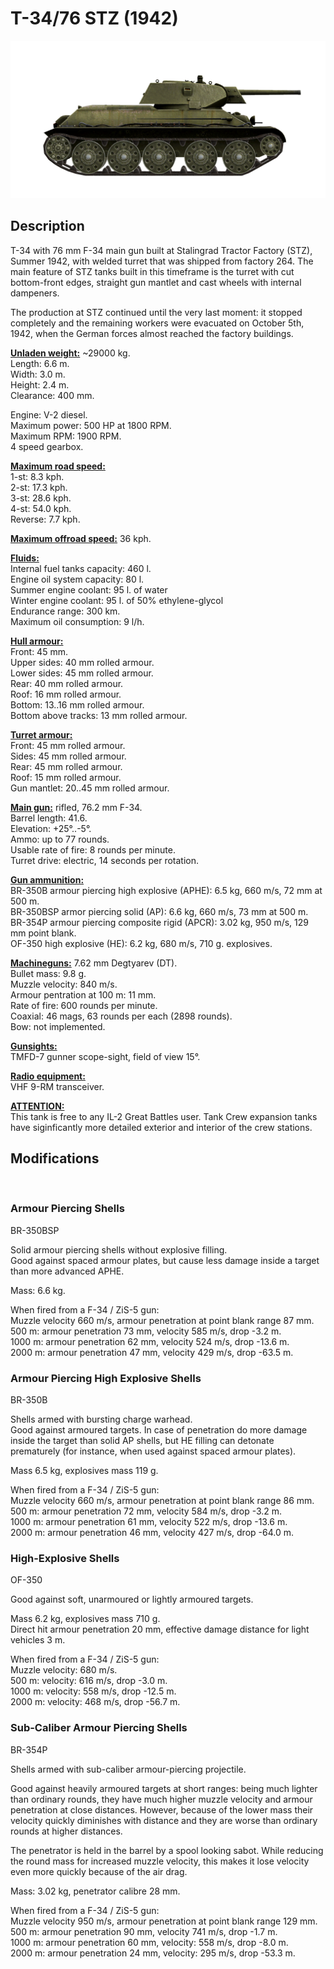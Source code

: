 # T-34/76 STZ (1942)  
  
![t34-76stz](../images/t34-76stz.png)  
  
## Description  
  
T-34 with 76 mm F-34 main gun built at Stalingrad Tractor Factory (STZ), Summer 1942, with welded turret that was shipped from factory 264. The main feature of STZ tanks built in this timeframe is the turret with cut bottom-front edges, straight gun mantlet and cast wheels with internal dampeners.  
  
The production at STZ continued until the very last moment: it stopped completely and the remaining workers were evacuated on October 5th, 1942, when the German forces almost reached the factory buildings.  
  
<b><u>Unladen weight:</u></b> ~29000 kg.  
Length: 6.6 m.  
Width: 3.0 m.  
Height: 2.4 m.  
Clearance: 400 mm.  
  
Engine: V-2 diesel.  
Maximum power: 500 HP at 1800 RPM.  
Maximum RPM: 1900 RPM.  
4 speed gearbox.  
  
<b><u>Maximum road speed:</u></b>  
1-st: 8.3 kph.  
2-st: 17.3 kph.  
3-st: 28.6 kph.  
4-st: 54.0 kph.  
Reverse: 7.7 kph.  
  
<b><u>Maximum offroad speed:</u></b> 36 kph.  
  
<b><u>Fluids:</u></b>  
Internal fuel tanks capacity: 460 l.  
Engine oil system capacity: 80 l.  
Summer engine coolant: 95 l. of water  
Winter engine coolant: 95 l. of 50% ethylene-glycol  
Endurance range: 300 km.  
Maximum oil consumption: 9 l/h.  
  
<b><u>Hull armour:</u></b>  
Front: 45 mm.  
Upper sides: 40 mm rolled armour.  
Lower sides: 45 mm rolled armour.  
Rear: 40 mm rolled armour.  
Roof: 16 mm rolled armour.  
Bottom: 13..16 mm rolled armour.  
Bottom above tracks: 13 mm rolled armour.  
  
<b><u>Turret armour:</u></b>  
Front: 45 mm rolled armour.  
Sides: 45 mm rolled armour.  
Rear: 45 mm rolled armour.  
Roof: 15 mm rolled armour.  
Gun mantlet: 20..45 mm rolled armour.  
  
<b><u>Main gun:</u></b> rifled, 76.2 mm F-34.  
Barrel length: 41.6.  
Elevation: +25°..-5°.  
Ammo: up to 77 rounds.  
Usable rate of fire: 8 rounds per minute.  
Turret drive: electric, 14 seconds per rotation.  
  
<b><u>Gun ammunition:</u></b>  
BR-350B armour piercing high explosive (APHE): 6.5 kg, 660 m/s, 72 mm at 500 m.  
BR-350BSP armor piercing solid (AP): 6.6 kg, 660 m/s, 73 mm at 500 m.  
BR-354P armour piercing composite rigid (APCR): 3.02 kg, 950 m/s, 129 mm point blank.  
OF-350 high explosive (HE): 6.2 kg, 680 m/s, 710 g. explosives.  
  
<b><u>Machineguns:</u></b> 7.62 mm Degtyarev (DT).  
Bullet mass: 9.8 g.  
Muzzle velocity: 840 m/s.  
Armour pentration at 100 m: 11 mm.  
Rate of fire: 600 rounds per minute.  
Coaxial: 46 mags, 63 rounds per each (2898 rounds).  
Bow: not implemented.  
  
<b><u>Gunsights:</u></b>  
TMFD-7 gunner scope-sight, field of view 15°.  
  
<b><u>Radio equipment:</u></b>  
VHF 9-RM transceiver.  
  
  
<b><u>ATTENTION:</u></b>  
This tank is free to any IL-2 Great Battles user. Tank Crew expansion tanks have siginficantly more detailed exterior and interior of the crew stations.  
  
  
## Modifications  
  ﻿
  
### Armour Piercing Shells  
  
BR-350BSP  
  
Solid armour piercing shells without explosive filling.  
Good against spaced armour plates, but cause less damage inside a target than more advanced APHE.  
  
Mass: 6.6 kg.  
  
When fired from a F-34 / ZiS-5 gun:  
Muzzle velocity 660 m/s, armour penetration at point blank range 87 mm.  
500 m: armour penetration 73 mm, velocity 585 m/s, drop -3.2 m.  
1000 m: armour penetration 62 mm, velocity 524 m/s, drop -13.6 m.  
2000 m: armour penetration 47 mm, velocity 429 m/s, drop -63.5 m.  ﻿
  
### Armour Piercing High Explosive Shells  
  
BR-350B  
  
Shells armed with bursting charge warhead.  
Good against armoured targets. In case of penetration do more damage inside the target than solid AP shells, but HE filling can detonate prematurely (for instance, when used against spaced armour plates).  
  
Mass 6.5 kg, explosives mass 119 g.  
  
When fired from a F-34 / ZiS-5 gun:  
Muzzle velocity 660 m/s, armour penetration at point blank range 86 mm.  
500 m: armour penetration 72 mm, velocity 584 m/s, drop -3.2 m.  
1000 m: armour penetration 61 mm, velocity 522 m/s, drop -13.6 m.  
2000 m: armour penetration 46 mm, velocity 427 m/s, drop -64.0 m.  ﻿
  
### High-Explosive Shells  
  
OF-350  
  
Good against soft, unarmoured or lightly armoured targets.  
  
Mass 6.2 kg, explosives mass 710 g.  
Direct hit armour penetration 20 mm, effective damage distance for light vehicles 3 m.  
  
When fired from a F-34 / ZiS-5 gun:  
Muzzle velocity: 680 m/s.  
500 m: velocity: 616 m/s, drop -3.0 m.  
1000 m: velocity: 558 m/s, drop -12.5 m.  
2000 m: velocity: 468 m/s, drop -56.7 m.  ﻿
  
### Sub-Caliber Armour Piercing Shells  
  
BR-354P  
  
Shells armed with sub-caliber armour-piercing projectile.  
  
Good against heavily armoured targets at short ranges: being much lighter than ordinary rounds, they have much higher muzzle velocity and armour penetration at close distances. However, because of the lower mass their velocity quickly diminishes with distance and they are worse than ordinary rounds at higher distances.  
  
The penetrator is held in the barrel by a spool looking sabot. While reducing the round mass for increased muzzle velocity, this makes it lose velocity even more quickly because of the air drag.  
  
Mass: 3.02 kg, penetrator calibre 28 mm.  
  
When fired from a F-34 / ZiS-5 gun:  
Muzzle velocity 950 m/s, armour penetration at point blank range 129 mm.  
500 m: armour penetration 90 mm, velocity 741 m/s, drop -1.7 m.  
1000 m: armour penetration 60 mm, velocity: 558 m/s, drop -8.0 m.  
2000 m: armour penetration 24 mm, velocity: 295 m/s, drop -53.3 m.  